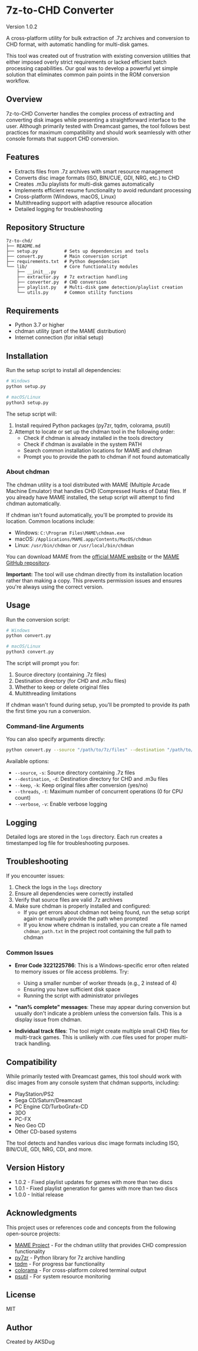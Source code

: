 ﻿# 7z-to-CHD Converter

Version 1.0.2

A cross-platform utility for bulk extraction of .7z archives and conversion to CHD format, with automatic handling for multi-disk games.

This tool was created out of frustration with existing conversion utilities that either imposed overly strict requirements or lacked efficient batch processing capabilities. Our goal was to develop a powerful yet simple solution that eliminates common pain points in the ROM conversion workflow.

## Overview

7z-to-CHD Converter handles the complex process of extracting and converting disk images while presenting a straightforward interface to the user. Although primarily tested with Dreamcast games, the tool follows best practices for maximum compatibility and should work seamlessly with other console formats that support CHD conversion.

## Features

- Extracts files from .7z archives with smart resource management
- Converts disc image formats (ISO, BIN/CUE, GDI, NRG, etc.) to CHD
- Creates .m3u playlists for multi-disk games automatically
- Implements efficient resume functionality to avoid redundant processing
- Cross-platform (Windows, macOS, Linux)
- Multithreading support with adaptive resource allocation
- Detailed logging for troubleshooting

## Repository Structure

```
7z-to-chd/
├── README.md
├── setup.py          # Sets up dependencies and tools
├── convert.py        # Main conversion script
├── requirements.txt  # Python dependencies
└── lib/              # Core functionality modules
    ├── __init__.py
    ├── extractor.py  # 7z extraction handling
    ├── converter.py  # CHD conversion
    ├── playlist.py   # Multi-disk game detection/playlist creation
    └── utils.py      # Common utility functions
```

## Requirements

- Python 3.7 or higher
- chdman utility (part of the MAME distribution)
- Internet connection (for initial setup)

## Installation

Run the setup script to install all dependencies:

```bash
# Windows
python setup.py

# macOS/Linux
python3 setup.py
```

The setup script will:
1. Install required Python packages (py7zr, tqdm, colorama, psutil)
2. Attempt to locate or set up the chdman tool in the following order:
   - Check if chdman is already installed in the tools directory
   - Check if chdman is available in the system PATH
   - Search common installation locations for MAME and chdman
   - Prompt you to provide the path to chdman if not found automatically

### About chdman

The chdman utility is a tool distributed with MAME (Multiple Arcade Machine Emulator) that handles CHD (Compressed Hunks of Data) files. If you already have MAME installed, the setup script will attempt to find chdman automatically.

If chdman isn't found automatically, you'll be prompted to provide its location. Common locations include:

- Windows: `C:\Program Files\MAME\chdman.exe`
- macOS: `/Applications/MAME.app/Contents/MacOS/chdman`
- Linux: `/usr/bin/chdman` or `/usr/local/bin/chdman`

You can download MAME from the [official MAME website](https://www.mamedev.org/release.html) or the [MAME GitHub repository](https://github.com/mamedev/mame/releases).

**Important:** The tool will use chdman directly from its installation location rather than making a copy. This prevents permission issues and ensures you're always using the correct version.

## Usage

Run the conversion script:

```bash
# Windows
python convert.py

# macOS/Linux
python3 convert.py
```

The script will prompt you for:
1. Source directory (containing .7z files)
2. Destination directory (for CHD and .m3u files)
3. Whether to keep or delete original files
4. Multithreading limitations

If chdman wasn't found during setup, you'll be prompted to provide its path the first time you run a conversion.

### Command-line Arguments

You can also specify arguments directly:

```bash
python convert.py --source "/path/to/7z/files" --destination "/path/to/output" --keep yes --threads 4
```

Available options:
- `--source`, `-s`: Source directory containing .7z files
- `--destination`, `-d`: Destination directory for CHD and .m3u files
- `--keep`, `-k`: Keep original files after conversion (yes/no)
- `--threads`, `-t`: Maximum number of concurrent operations (0 for CPU count)
- `--verbose`, `-v`: Enable verbose logging

## Logging

Detailed logs are stored in the `logs` directory. Each run creates a timestamped log file for troubleshooting purposes.

## Troubleshooting

If you encounter issues:

1. Check the logs in the `logs` directory
2. Ensure all dependencies were correctly installed
3. Verify that source files are valid .7z archives
4. Make sure chdman is properly installed and configured:
   - If you get errors about chdman not being found, run the setup script again or manually provide the path when prompted
   - If you know where chdman is installed, you can create a file named `chdman_path.txt` in the project root containing the full path to chdman

### Common Issues

- **Error Code 3221225786**: This is a Windows-specific error often related to memory issues or file access problems. Try:
  - Using a smaller number of worker threads (e.g., 2 instead of 4)
  - Ensuring you have sufficient disk space
  - Running the script with administrator privileges
  
- **"nan% complete" messages**: These may appear during conversion but usually don't indicate a problem unless the conversion fails. This is a display issue from chdman.

- **Individual track files**: The tool might create multiple small CHD files for multi-track games. This is unlikely with .cue files used for proper multi-track handling.

## Compatibility

While primarily tested with Dreamcast games, this tool should work with disc images from any console system that chdman supports, including:

- PlayStation/PS2
- Sega CD/Saturn/Dreamcast
- PC Engine CD/TurboGrafx-CD
- 3DO
- PC-FX
- Neo Geo CD
- Other CD-based systems

The tool detects and handles various disc image formats including ISO, BIN/CUE, GDI, NRG, CDI, and more.

## Version History

- 1.0.2 - Fixed playlist updates for games with more than two discs
- 1.0.1 - Fixed playlist generation for games with more than two discs
- 1.0.0 - Initial release

## Acknowledgments

This project uses or references code and concepts from the following open-source projects:

- [MAME Project](https://github.com/mamedev/mame) - For the chdman utility that provides CHD compression functionality
- [py7zr](https://github.com/miurahr/py7zr) - Python library for 7z archive handling
- [tqdm](https://github.com/tqdm/tqdm) - For progress bar functionality
- [colorama](https://github.com/tartley/colorama) - For cross-platform colored terminal output
- [psutil](https://github.com/giampaolo/psutil) - For system resource monitoring

## License

MIT

## Author

Created by AKSDug